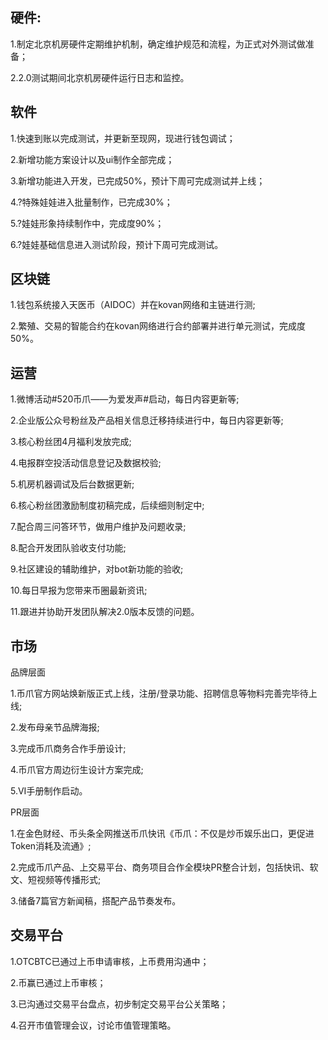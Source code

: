 ##  硬件:

1.制定北京机房硬件定期维护机制，确定维护规范和流程，为正式对外测试做准备；

2.2.0测试期间北京机房硬件运行日志和监控。


## 软件

1.快速到账以完成测试，并更新至现网，现进行钱包调试；

2.新增功能方案设计以及ui制作全部完成；

3.新增功能进入开发，已完成50%，预计下周可完成测试并上线；

4.?特殊娃娃进入批量制作，已完成30%；

5.?娃娃形象持续制作中，完成度90%；

6.?娃娃基础信息进入测试阶段，预计下周可完成测试。

## 区块链

1.钱包系统接入天医币（AIDOC）并在kovan网络和主链进行测;

2.繁殖、交易的智能合约在kovan网络进行合约部署并进行单元测试，完成度50%。


## 运营

1.微博活动#520币爪——为爱发声#启动，每日内容更新等;

2.企业版公众号粉丝及产品相关信息迁移持续进行中，每日内容更新等;

3.核心粉丝团4月福利发放完成;

4.电报群空投活动信息登记及数据校验;

5.机房机器调试及后台数据更新;

6.核心粉丝团激励制度初稿完成，后续细则制定中;

7.配合周三问答环节，做用户维护及问题收录;

8.配合开发团队验收支付功能;

9.社区建设的辅助维护，对bot新功能的验收;

10.每日早报为您带来币圈最新资讯;

11.跟进并协助开发团队解决2.0版本反馈的问题。

## 市场

品牌层面

1.币爪官方网站焕新版正式上线，注册/登录功能、招聘信息等物料完善完毕待上线;

2.发布母亲节品牌海报;

3.完成币爪商务合作手册设计;

4.币爪官方周边衍生设计方案完成;

5.VI手册制作启动。

PR层面

1.在金色财经、币头条全网推送币爪快讯《币爪：不仅是炒币娱乐出口，更促进Token消耗及流通》;

2.完成币爪产品、上交易平台、商务项目合作全模块PR整合计划，包括快讯、软文、短视频等传播形式;

3.储备7篇官方新闻稿，搭配产品节奏发布。


## 交易平台

1.OTCBTC已通过上币申请审核，上币费用沟通中；

2.币赢已通过上币审核；

3.已沟通过交易平台盘点，初步制定交易平台公关策略；

4.召开市值管理会议，讨论市值管理策略。
